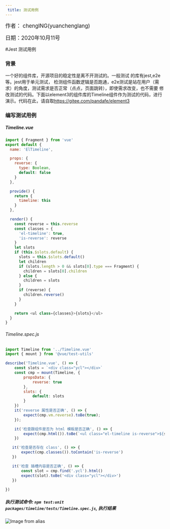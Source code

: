 ```yaml
---
 title: 测试用例
---
```


<big>作者： chenglNG(yuanchenglang)</big>

<big>日期：2020年10月11号</big>

#Jest 测试用例

### 背景

一个好的组件库，开源项目的稳定性是离不开测试的。一般测试 的库有jest,e2e等。jest用于单元测试，
检测组件函数逻辑是否跑通，e2e测试是站在用户（需求）的角度，测试需求是否正常（点点，页面跳转），即使需求改变，也不需要
修改测试的代码。下面以element3的组件库的Timeline组件作为测试的代码，进行演示。代码在此，请自取<https://gitee.com/pandafe/element3>

### 编写测试用例

##### Timeline.vue

```js
import { Fragment } from 'vue'
export default {
  name: 'ElTimeline',

  props: {
    reverse: {
      type: Boolean,
      default: false
    }
  },

  provide() {
    return {
      timeline: this
    }
  },

  render() {
    const reverse = this.reverse
    const classes = {
      'el-timeline': true,
      'is-reverse': reverse
    }
    let slots
    if (this.$slots.default) {
      slots = this.$slots.default()
      let children
      if (slots.length > 0 && slots[0].type === Fragment) {
        children = slots[0].children
      } else {
        children = slots
      }
      if (reverse) {
        children.reverse()
      }
    }

    return <ul class={classes}>{slots}</ul>
  }
}
```

###### Timeline.spec.js

```javascript
import Timeline from '../Timeline.vue'
import { mount } from '@vue/test-utils'

describe('Timeline.vue', () => {
    const slots = `<div class="ycl"></div>`
    const cmp = mount(Timeline, {
        propsData: {
            reverse: true
        },
        slots: {
            default: slots
        }
    })
    it('reverse 属性是否正确', () => {
        expect(cmp.vm.reverse).toBe(true);
    });

    it('检查跟组件是否为 html 模板是否正确', () => {
        expect(cmp.html()).toBe(`<ul class="el-timeline is-reverse">${slots}</ul>`);
    })

   it('检查是否存在 class', () => {
       expect(cmp.classes()).toContain('is-reverse')
   })

   it('检查 插槽内容是否正确', () => {
       const slot = cmp.find('.ycl').html()
       expect(slot).toBe('<div class="ycl"></div>')
   })
    
})

```

##### 执行测试命令: <code>npm test:unit packages/timeline/__tests__/Timeline.spec.js</code>, 执行结果

![Image from alias](~@images/sidebar/jest/testresult.jpg)
